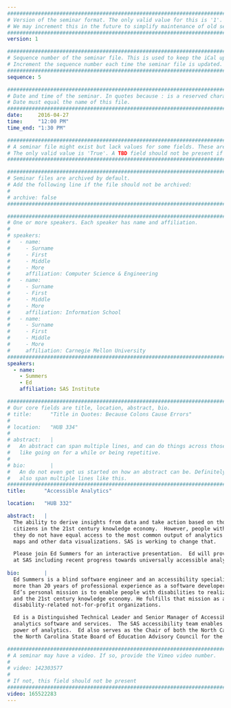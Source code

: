 ```yaml
---
################################################################################
# Version of the seminar format. The only valid value for this is '1'. 
# We may increment this in the future to simplify maintenance of old seminars.
################################################################################
version: 1

################################################################################
# Sequence number of the seminar file. This is used to keep the iCal up to date.
# Increment the sequence number each time the seminar file is updated.
################################################################################
sequence: 5

################################################################################
# Date and time of the seminar. In quotes because : is a reserved character.
# Date must equal the name of this file.
################################################################################
date:     2016-04-27
time:     "12:00 PM"
time_end: "1:30 PM"

################################################################################
# A seminar file might exist but lack values for some fields. These are 'TBD'. 
# The only valid value is 'True'. A TBD field should not be present if 'False'.
################################################################################

################################################################################
# Seminar files are archived by default.
# Add the following line if the file should not be archived:
#
# archive: false
################################################################################

################################################################################
# One or more speakers. Each speaker has name and affiliation.
#
# speakers:
#   - name: 
#     - Surname
#     - First
#     - Middle
#     - More
#     affiliation: Computer Science & Engineering 
#   - name: 
#     - Surname
#     - First
#     - Middle
#     - More
#     affiliation: Information School 
#   - name: 
#     - Surname
#     - First
#     - Middle
#     - More
#     affiliation: Carnegie Mellon University 
################################################################################
speakers:
  - name:
    - Summers
    - Ed
    affiliation: SAS Institute

################################################################################
# Our core fields are title, location, abstract, bio.
# title:      "Title in Quotes: Because Colons Cause Errors"
# 
# location:   "HUB 334"
# 
# abstract:   |
#   An abstract can span multiple lines, and can do things across those lines,
#   like going on for a while or being repetitive.
# 
# bio:        |
#   An do not even get us started on how an abstract can be. Definitely can
#   also span multiple lines like this.
################################################################################
title:      "Accessible Analytics"

location:   "HUB 332"

abstract:   |
  The ability to derive insights from data and take action based on those insights are essential skills for all 
  citizens in the 21st century knowledge economy.  However, people with disabilities are at a disadvantage because 
  they do not have equal access to the most common output of analytics workflows - interactive digital charts, graphs, 
  maps and other data visualizations. SAS is working to change that. 

  Please join Ed Summers for an interactive presentation.  Ed will provide an overview of the accessibility program 
  at SAS including recent progress towards universally accessible analytics and data visualization.
  
bio:        |
  Ed Summers is a blind software engineer and an accessibility specialist. He has a B.S. in Computer Science and 
  more than 20 years of professional experience as a software developer and a development manager. 
  Ed’s personal mission is to enable people with disabilities to realize their full potential in the classroom 
  and the 21st century knowledge economy. He fulfills that mission as a leader in the software industry and 
  disability-related not-for-profit organizations. 

  Ed is a Distinguished Technical Leader and Senior Manager of Accessibility at SAS - the market leader in business 
  analytics software and services.  The SAS accessibility team enables users of all abilities to access the 
  power of analytics.  Ed also serves as the Chair of both the North Carolina Commission for the Blind and 
  the North Carolina State Board of Education Advisory Council for the Governor Morehead School for the Blind.

################################################################################
# A seminar may have a video. If so, provide the Vimeo video number.
#
# video: 142303577
#
# If not, this field should not be present 
################################################################################
video: 165522283
---
```

